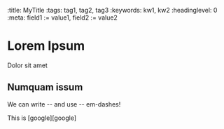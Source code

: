 :title:           MyTitle
:tags:            tag1, tag2, tag3
:keywords:        kw1, kw2
:headinglevel:    0
:meta:            field1 := value1, field2 := value2

# Lorem Ipsum

Dolor sit amet

## Numquam issum

We can write -- and use -- em-dashes!

This is [google][google]
